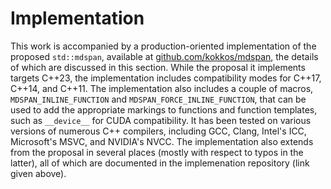 
Implementation
==============

This work is accompanied by a production-oriented implementation of the proposed `std::mdspan`, available at [github.com/kokkos/mdspan](https://github.com/kokkos/mdspan), the details of which are discussed in this section.  While the proposal it implements targets C++23, the implementation includes compatibility modes for C++17, C++14, and C++11.  The implementation also includes a couple of macros, `MDSPAN_INLINE_FUNCTION` and `MDSPAN_FORCE_INLINE_FUNCTION`, that can be used to add the appropriate markings to functions and function templates, such as `__device__` for CUDA compatibility.  It has been tested on various versions of numerous C++ compilers, including GCC, Clang, Intel's ICC, Microsoft's MSVC, and NVIDIA's NVCC.  The implementation also extends from the proposal in several places (mostly with respect to typos in the latter), all of which are documented in the implemenation repository (link given above).
